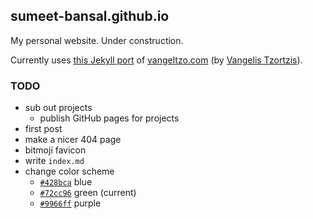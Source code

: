 ## sumeet-bansal.github.io

My personal website. Under construction.

Currently uses [this Jekyll port](https://github.com/TaylanTatli/Halve) of [vangeltzo.com](http://vangeltzo.com/) (by [Vangelis Tzortzis](https://github.com/srekoble)).

### TODO
+ sub out projects
	+ publish GitHub pages for projects
+ first post
+ make a nicer 404 page
+ bitmoji favicon
+ write `index.md`
+ change color scheme
	+ [`#428bca`](http://www.color-hex.com/color/428bca) blue
	+ [`#72cc96`](http://www.color-hex.com/color/72cc96) green (current)
	+ [`#9966ff`](http://www.color-hex.com/color/9966ff) purple
